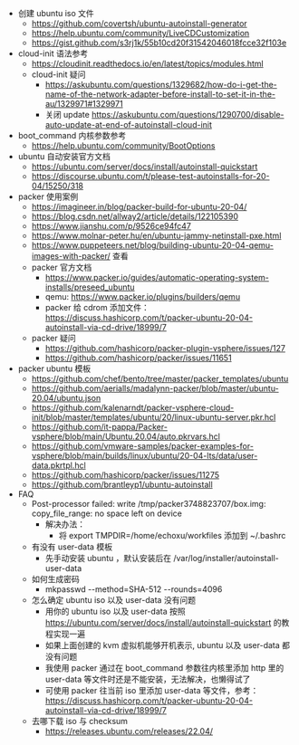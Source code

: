 - 创建 ubuntu iso 文件
	- https://github.com/covertsh/ubuntu-autoinstall-generator
	- https://help.ubuntu.com/community/LiveCDCustomization
	-  https://gist.github.com/s3rj1k/55b10cd20f31542046018fcce32f103e
- cloud-init 语法参考
	- https://cloudinit.readthedocs.io/en/latest/topics/modules.html
	- cloud-init 疑问
		- https://askubuntu.com/questions/1329682/how-do-i-get-the-name-of-the-network-adapter-before-install-to-set-it-in-the-au/1329971#1329971
		- 关闭 update https://askubuntu.com/questions/1290700/disable-auto-update-at-end-of-autoinstall-cloud-init
- boot_command 内核参数参考
	- https://help.ubuntu.com/community/BootOptions
- ubuntu 自动安装官方文档
	- https://ubuntu.com/server/docs/install/autoinstall-quickstart
	- https://discourse.ubuntu.com/t/please-test-autoinstalls-for-20-04/15250/318
- packer 使用案例
	- https://imagineer.in/blog/packer-build-for-ubuntu-20-04/
	- https://blog.csdn.net/allway2/article/details/122105390
	- https://www.jianshu.com/p/9526ce94fc47
	- https://www.molnar-peter.hu/en/ubuntu-jammy-netinstall-pxe.html
	- https://www.puppeteers.net/blog/building-ubuntu-20-04-qemu-images-with-packer/ 查看
	- packer 官方文档
		- https://www.packer.io/guides/automatic-operating-system-installs/preseed_ubuntu
		- qemu: https://www.packer.io/plugins/builders/qemu
		- packer 给 cdrom 添加文件： https://discuss.hashicorp.com/t/packer-ubuntu-20-04-autoinstall-via-cd-drive/18999/7
	- packer 疑问
		- https://github.com/hashicorp/packer-plugin-vsphere/issues/127
		- https://github.com/hashicorp/packer/issues/11651
- packer ubuntu 模板
	- https://github.com/chef/bento/tree/master/packer_templates/ubuntu
	- https://github.com/aerialls/madalynn-packer/blob/master/ubuntu-20.04/ubuntu.json
	- https://github.com/kalenarndt/packer-vsphere-cloud-init/blob/master/templates/ubuntu/20/linux-ubuntu-server.pkr.hcl
	- https://github.com/it-pappa/Packer-vsphere/blob/main/Ubuntu.20.04/auto.pkrvars.hcl
	- https://github.com/vmware-samples/packer-examples-for-vsphere/blob/main/builds/linux/ubuntu/20-04-lts/data/user-data.pkrtpl.hcl
	- https://github.com/hashicorp/packer/issues/11275
	- https://github.com/brantleyp1/ubuntu-autoinstall
- FAQ
	- Post-processor failed: write /tmp/packer3748823707/box.img: copy_file_range: no space left on device
		- 解决办法：
			-  将 export  TMPDIR=/home/echoxu/workfiles 添加到 ~/.bashrc
	-  有没有 user-data 模板
		-  先手动安装 ubuntu ，默认安装后在 /var/log/installer/autoinstall-user-data
	-  如何生成密码
		-  mkpasswd --method=SHA-512 --rounds=4096
	-  怎么确定 ubuntu iso 以及 user-data 没有问题
		-  用你的 ubuntu iso 以及 user-data 按照 https://ubuntu.com/server/docs/install/autoinstall-quickstart 的教程实现一遍
		-  如果上面创建的 kvm 虚拟机能够开机表示, ubuntu 以及 user-data 都没有问题
		-  我使用 packer 通过在 boot_command 参数往内核里添加 http 里的 user-data 等文件时还是不能安装，无法解决，也懒得试了
		-  可使用 packer 往当前 iso 里添加 user-data 等文件，参考： https://discuss.hashicorp.com/t/packer-ubuntu-20-04-autoinstall-via-cd-drive/18999/7
    -  去哪下载 iso 与 checksum
       -  https://releases.ubuntu.com/releases/22.04/
